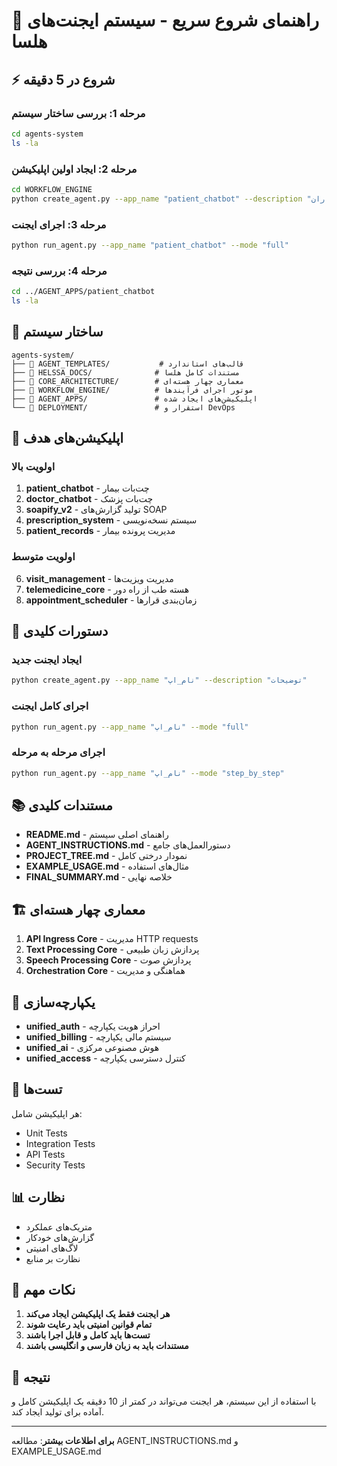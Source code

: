 # 🚀 راهنمای شروع سریع - سیستم ایجنت‌های هلسا

## ⚡ شروع در 5 دقیقه

### مرحله 1: بررسی ساختار سیستم
```bash
cd agents-system
ls -la
```

### مرحله 2: ایجاد اولین اپلیکیشن
```bash
cd WORKFLOW_ENGINE
python create_agent.py --app_name "patient_chatbot" --description "چت‌بات هوشمند بیماران"
```

### مرحله 3: اجرای ایجنت
```bash
python run_agent.py --app_name "patient_chatbot" --mode "full"
```

### مرحله 4: بررسی نتیجه
```bash
cd ../AGENT_APPS/patient_chatbot
ls -la
```

## 📁 ساختار سیستم

```
agents-system/
├── 📁 AGENT_TEMPLATES/           # قالب‌های استاندارد
├── 📁 HELSSA_DOCS/              # مستندات کامل هلسا
├── 📁 CORE_ARCHITECTURE/        # معماری چهار هسته‌ای
├── 📁 WORKFLOW_ENGINE/          # موتور اجرای فرآیندها
├── 📁 AGENT_APPS/               # اپلیکیشن‌های ایجاد شده
└── 📁 DEPLOYMENT/               # استقرار و DevOps
```

## 🎯 اپلیکیشن‌های هدف

### اولویت بالا
1. **patient_chatbot** - چت‌بات بیمار
2. **doctor_chatbot** - چت‌بات پزشک
3. **soapify_v2** - تولید گزارش‌های SOAP
4. **prescription_system** - سیستم نسخه‌نویسی
5. **patient_records** - مدیریت پرونده بیمار

### اولویت متوسط
6. **visit_management** - مدیریت ویزیت‌ها
7. **telemedicine_core** - هسته طب از راه دور
8. **appointment_scheduler** - زمان‌بندی قرارها

## 🔧 دستورات کلیدی

### ایجاد ایجنت جدید
```bash
python create_agent.py --app_name "نام_اپ" --description "توضیحات"
```

### اجرای کامل ایجنت
```bash
python run_agent.py --app_name "نام_اپ" --mode "full"
```

### اجرای مرحله به مرحله
```bash
python run_agent.py --app_name "نام_اپ" --mode "step_by_step"
```

## 📚 مستندات کلیدی

- **README.md** - راهنمای اصلی سیستم
- **AGENT_INSTRUCTIONS.md** - دستورالعمل‌های جامع
- **PROJECT_TREE.md** - نمودار درختی کامل
- **EXAMPLE_USAGE.md** - مثال‌های استفاده
- **FINAL_SUMMARY.md** - خلاصه نهایی

## 🏗️ معماری چهار هسته‌ای

1. **API Ingress Core** - مدیریت HTTP requests
2. **Text Processing Core** - پردازش زبان طبیعی
3. **Speech Processing Core** - پردازش صوت
4. **Orchestration Core** - هماهنگی و مدیریت

## 🔗 یکپارچه‌سازی

- **unified_auth** - احراز هویت یکپارچه
- **unified_billing** - سیستم مالی یکپارچه
- **unified_ai** - هوش مصنوعی مرکزی
- **unified_access** - کنترل دسترسی یکپارچه

## 🧪 تست‌ها

هر اپلیکیشن شامل:
- Unit Tests
- Integration Tests
- API Tests
- Security Tests

## 📊 نظارت

- متریک‌های عملکرد
- گزارش‌های خودکار
- لاگ‌های امنیتی
- نظارت بر منابع

## 🚨 نکات مهم

1. **هر ایجنت فقط یک اپلیکیشن ایجاد می‌کند**
2. **تمام قوانین امنیتی باید رعایت شوند**
3. **تست‌ها باید کامل و قابل اجرا باشند**
4. **مستندات باید به زبان فارسی و انگلیسی باشند**

## 🎉 نتیجه

با استفاده از این سیستم، هر ایجنت می‌تواند در کمتر از 10 دقیقه یک اپلیکیشن کامل و آماده برای تولید ایجاد کند.

---

**برای اطلاعات بیشتر**: مطالعه AGENT_INSTRUCTIONS.md و EXAMPLE_USAGE.md